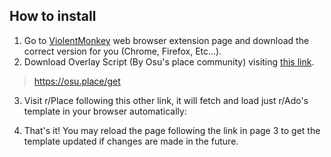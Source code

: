 

## How to install

1. Go to [ViolentMonkey](violentmonkey.github.io/) web browser extension page and download the correct version for you (Chrome, Firefox, Etc...).
2. Download Overlay Script (By Osu's place community) visiting [this link](https://osu.place/get).
> https://osu.place/get

3. Visit r/Place following this other link, it will fetch and load just r/Ado's template in your browser automatically: 
> 

4. That's it! You may reload the page following the link in page 3 to get the template updated if changes are made in the future. 